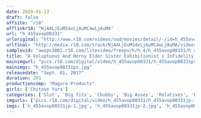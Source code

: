 ```yaml
---
date: 2019-01-13
draft: false
affsite: "r18"
afflinkr18: "NjA4LjEuMS4xLjAuMC4wLjAuMA"
url: "h_455avop00331"
urloriginal: "http://www.r18.com/videos/vod/movies/detail/-/id=h_455avop00331"
urlfinal: "http://media.r18.com/track/NjA4LjEuMS4xLjAuMC4wLjAuMA/videos/vod/movies/detail/-/id=h_455avop00331"
samplevid: "awspv3001.r18.com/litevideo/freepv/h/h_4/h_455avop00331/h_455avop00331_dmb_w.mp4"
title: "A Voluptuous And Horny Elder Sister Exhibitionist x Infidelity x Fucking In The Open Air x Orgy Sex A Perverted Newlywed Sex Life Chitose Yura"
mainimgurl: "pics.r18.com/digital/video/h_455avop00331/h_455avop00331ps.jpg"
mainimgs: "h_455avop00331ps.jpg"
releasedate: "Sept. 01, 2017"
duration: 201
productioncomp: "Maguro Products"
girls: ['Chitose Yura']
categories: ['Slut', 'Big Tits', 'Chubby', 'Big Asses', 'Relatives', 'Featured Actress', 'Hi-Def', 'AV OPEN 2017 Fetish Category']
imgurls: ['pics.r18.com/digital/video/h_455avop00331/h_455avop00331jp-1.jpg', 'pics.r18.com/digital/video/h_455avop00331/h_455avop00331jp-2.jpg', 'pics.r18.com/digital/video/h_455avop00331/h_455avop00331jp-3.jpg', 'pics.r18.com/digital/video/h_455avop00331/h_455avop00331jp-4.jpg', 'pics.r18.com/digital/video/h_455avop00331/h_455avop00331jp-5.jpg', 'pics.r18.com/digital/video/h_455avop00331/h_455avop00331jp-6.jpg', 'pics.r18.com/digital/video/h_455avop00331/h_455avop00331jp-7.jpg', 'pics.r18.com/digital/video/h_455avop00331/h_455avop00331jp-8.jpg', 'pics.r18.com/digital/video/h_455avop00331/h_455avop00331jp-9.jpg', 'pics.r18.com/digital/video/h_455avop00331/h_455avop00331jp-10.jpg', 'pics.r18.com/digital/video/h_455avop00331/h_455avop00331jp-11.jpg', 'pics.r18.com/digital/video/h_455avop00331/h_455avop00331jp-12.jpg', 'pics.r18.com/digital/video/h_455avop00331/h_455avop00331jp-13.jpg', 'pics.r18.com/digital/video/h_455avop00331/h_455avop00331jp-14.jpg', 'pics.r18.com/digital/video/h_455avop00331/h_455avop00331jp-15.jpg', 'pics.r18.com/digital/video/h_455avop00331/h_455avop00331jp-16.jpg', 'pics.r18.com/digital/video/h_455avop00331/h_455avop00331jp-17.jpg', 'pics.r18.com/digital/video/h_455avop00331/h_455avop00331jp-18.jpg', 'pics.r18.com/digital/video/h_455avop00331/h_455avop00331jp-19.jpg', 'pics.r18.com/digital/video/h_455avop00331/h_455avop00331jp-20.jpg']
imgs: ['h_455avop00331jp-1.jpg', 'h_455avop00331jp-2.jpg', 'h_455avop00331jp-3.jpg', 'h_455avop00331jp-4.jpg', 'h_455avop00331jp-5.jpg', 'h_455avop00331jp-6.jpg', 'h_455avop00331jp-7.jpg', 'h_455avop00331jp-8.jpg', 'h_455avop00331jp-9.jpg', 'h_455avop00331jp-10.jpg', 'h_455avop00331jp-11.jpg', 'h_455avop00331jp-12.jpg', 'h_455avop00331jp-13.jpg', 'h_455avop00331jp-14.jpg', 'h_455avop00331jp-15.jpg', 'h_455avop00331jp-16.jpg', 'h_455avop00331jp-17.jpg', 'h_455avop00331jp-18.jpg', 'h_455avop00331jp-19.jpg', 'h_455avop00331jp-20.jpg']
---
```

